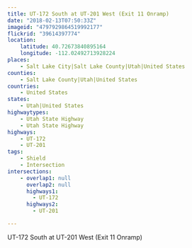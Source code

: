 ```yaml
---
title: UT-172 South at UT-201 West (Exit 11 Onramp)
date: "2018-02-13T07:50:33Z"
imageid: "4797929864519992177"
flickrid: "39614397774"
location:
    latitude: 40.72673840895164
    longitude: -112.02492713928224
places:
    - Salt Lake City|Salt Lake County|Utah|United States
counties:
    - Salt Lake County|Utah|United States
countries:
    - United States
states:
    - Utah|United States
highwaytypes:
    - Utah State Highway
    - Utah State Highway
highways:
    - UT-172
    - UT-201
tags:
    - Shield
    - Intersection
intersections:
    - overlap1: null
      overlap2: null
      highways1:
        - UT-172
      highways2:
        - UT-201

---
```

UT-172 South at UT-201 West (Exit 11 Onramp)